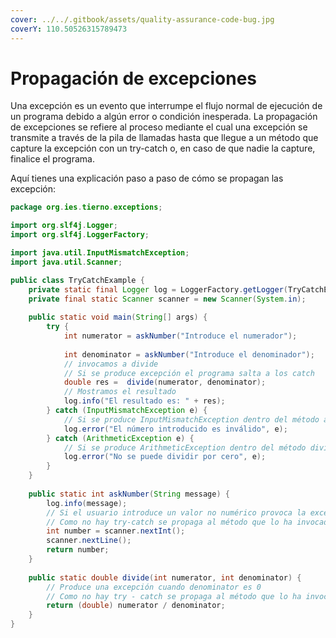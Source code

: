 ```yaml
---
cover: ../../.gitbook/assets/quality-assurance-code-bug.jpg
coverY: 110.50526315789473
---
```


# Propagación de excepciones

Una excepción es un evento que interrumpe el flujo normal de ejecución de un programa debido a algún error o condición inesperada. La propagación de excepciones se refiere al proceso mediante el cual una excepción se transmite a través de la pila de llamadas hasta que llegue a un método que capture la excepción con un try-catch o, en caso de que nadie la capture, finalice el programa.

Aquí tienes una explicación paso a paso de cómo se propagan las excepción:

```java
package org.ies.tierno.exceptions;

import org.slf4j.Logger;
import org.slf4j.LoggerFactory;

import java.util.InputMismatchException;
import java.util.Scanner;

public class TryCatchExample {
    private static final Logger log = LoggerFactory.getLogger(TryCatchExample.class);
    private final static Scanner scanner = new Scanner(System.in);
    
    public static void main(String[] args) {
        try {
            int numerator = askNumber("Introduce el numerador");
            
            int denominator = askNumber("Introduce el denominador");
            // invocamos a divide
            // Si se produce excepción el programa salta a los catch
            double res =  divide(numerator, denominator);
            // Mostramos el resultado
            log.info("El resultado es: " + res);
        } catch (InputMismatchException e) {
            // Si se produce InputMismatchException dentro del método askNumber lo capturamos aquí
            log.error("El número introducido es inválido", e);
        } catch (ArithmeticException e) {
            // Si se produce ArithmeticException dentro del método divide lo capturamos aquí
            log.error("No se puede dividir por cero", e);
        }
    }
    
    public static int askNumber(String message) {
        log.info(message);
        // Si el usuario introduce un valor no numérico provoca la excepción InputMismatchException
        // Como no hay try-catch se propaga al método que lo ha invocado
        int number = scanner.nextInt();
        scanner.nextLine();
        return number;
    }
    
    public static double divide(int numerator, int denominator) {
        // Produce una excepción cuando denominator es 0
        // Como no hay try - catch se propaga al método que lo ha invocado
        return (double) numerator / denominator;
    }
}
```
